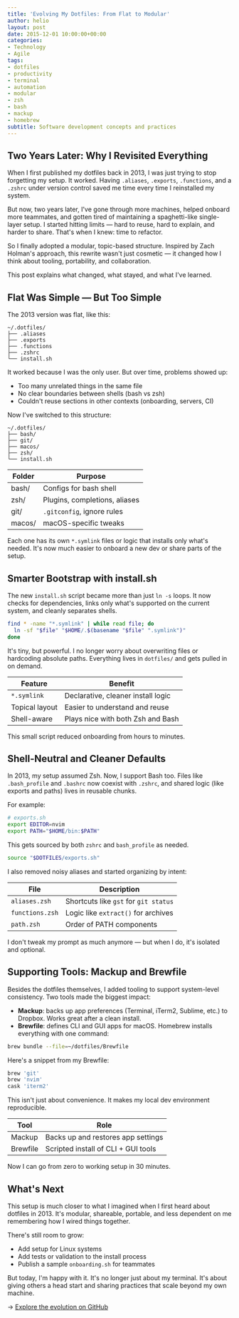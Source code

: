 ```yaml
---
title: 'Evolving My Dotfiles: From Flat to Modular'
author: helio
layout: post
date: 2015-12-01 10:00:00+00:00
categories:
- Technology
- Agile
tags:
- dotfiles
- productivity
- terminal
- automation
- modular
- zsh
- bash
- mackup
- homebrew
subtitle: Software development concepts and practices
---
```


## Two Years Later: Why I Revisited Everything

When I first published my dotfiles back in 2013, I was just trying to stop forgetting my setup. It worked. Having `.aliases`, `.exports`, `.functions`, and a `.zshrc` under version control saved me time every time I reinstalled my system.

But now, two years later, I've gone through more machines, helped onboard more teammates, and gotten tired of maintaining a spaghetti-like single-layer setup. I started hitting limits — hard to reuse, hard to explain, and harder to share. That's when I knew: time to refactor.

So I finally adopted a modular, topic-based structure. Inspired by Zach Holman's approach, this rewrite wasn't just cosmetic — it changed how I think about tooling, portability, and collaboration.

This post explains what changed, what stayed, and what I've learned.

## Flat Was Simple — But Too Simple

The 2013 version was flat, like this:

```
~/.dotfiles/
├── .aliases
├── .exports
├── .functions
├── .zshrc
└── install.sh
```

It worked because I was the only user. But over time, problems showed up:

- Too many unrelated things in the same file
- No clear boundaries between shells (bash vs zsh)
- Couldn't reuse sections in other contexts (onboarding, servers, CI)

Now I've switched to this structure:

```
~/.dotfiles/
├── bash/
├── git/
├── macos/
├── zsh/
└── install.sh
```

| Folder | Purpose                       |
| ------ | ----------------------------- |
| bash/  | Configs for bash shell        |
| zsh/   | Plugins, completions, aliases |
| git/   | `.gitconfig`, ignore rules    |
| macos/ | macOS-specific tweaks         |

Each one has its own `*.symlink` files or logic that installs only what's needed. It's now much easier to onboard a new dev or share parts of the setup.

## Smarter Bootstrap with install.sh

The new `install.sh` script became more than just `ln -s` loops. It now checks for dependencies, links only what's supported on the current system, and cleanly separates shells.

```bash
find * -name "*.symlink" | while read file; do
  ln -sf "$file" "$HOME/.$(basename "$file" ".symlink")"
done
```

It's tiny, but powerful. I no longer worry about overwriting files or hardcoding absolute paths. Everything lives in `dotfiles/` and gets pulled in on demand.

| Feature        | Benefit                            |
| -------------- | ---------------------------------- |
| `*.symlink`    | Declarative, cleaner install logic |
| Topical layout | Easier to understand and reuse     |
| Shell-aware    | Plays nice with both Zsh and Bash  |

This small script reduced onboarding from hours to minutes.

## Shell-Neutral and Cleaner Defaults

In 2013, my setup assumed Zsh. Now, I support Bash too. Files like `.bash_profile` and `.bashrc` now coexist with `.zshrc`, and shared logic (like exports and paths) lives in reusable chunks.

For example:

```bash
# exports.sh
export EDITOR=nvim
export PATH="$HOME/bin:$PATH"
```

This gets sourced by both `zshrc` and `bash_profile` as needed.

```bash
source "$DOTFILES/exports.sh"
```

I also removed noisy aliases and started organizing by intent:

| File            | Description                           |
| --------------- | ------------------------------------- |
| `aliases.zsh`   | Shortcuts like `gst` for `git status` |
| `functions.zsh` | Logic like `extract()` for archives   |
| `path.zsh`      | Order of PATH components              |

I don't tweak my prompt as much anymore — but when I do, it's isolated and optional.

## Supporting Tools: Mackup and Brewfile

Besides the dotfiles themselves, I added tooling to support system-level consistency. Two tools made the biggest impact:

- **Mackup**: backs up app preferences (Terminal, iTerm2, Sublime, etc.) to Dropbox. Works great after a clean install.
- **Brewfile**: defines CLI and GUI apps for macOS. Homebrew installs everything with one command:

```bash
brew bundle --file=~/dotfiles/Brewfile
```

Here's a snippet from my Brewfile:

```bash
brew 'git'
brew 'nvim'
cask 'iterm2'
```

This isn't just about convenience. It makes my local dev environment reproducible.

| Tool     | Role                                |
| -------- | ----------------------------------- |
| Mackup   | Backs up and restores app settings  |
| Brewfile | Scripted install of CLI + GUI tools |

Now I can go from zero to working setup in 30 minutes.

## What's Next

This setup is much closer to what I imagined when I first heard about dotfiles in 2013. It's modular, shareable, portable, and less dependent on me remembering how I wired things together.

There's still room to grow:

- Add setup for Linux systems
- Add tests or validation to the install process
- Publish a sample `onboarding.sh` for teammates

But today, I'm happy with it. It's no longer just about my terminal. It's about giving others a head start and sharing practices that scale beyond my own machine.

→ [Explore the evolution on GitHub](https://github.com/helmedeiros/dotfiles/compare/5af32427cc0fff55e4d3ee6e43ca0f94fbbd66f7...88cb13bf0ee8913ce50d5bc0fb475b07486ca3a2)
